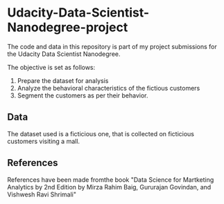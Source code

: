 # Udacity-Data-Scientist-Nanodegree-project

The code and data in this repository is part of my project submissions for the Udacity Data Scientist Nanodegree.

The objective is set as follows:

1. Prepare the dataset for analysis
2. Analyze the behavioral characteristics of the fictious customers
3. Segment the customers as per their behavior.

## Data

The dataset used is a ficticious one, that is collected on ficticious customers visiting a mall.

## References

References have been made fromthe book "Data Science for Martketing Analytics by 2nd Edition by Mirza Rahim Baig, Gururajan Govindan, and Vishwesh Ravi Shrimali"
